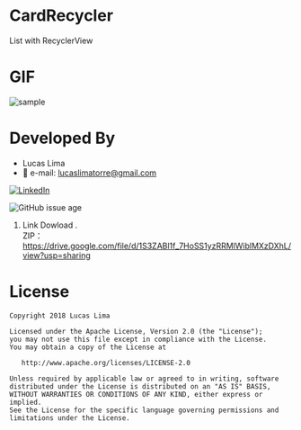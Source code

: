 # CardRecycler
List with RecyclerView

# GIF

<img src="https://github.com/lucaslima777/CardRecycler/blob/master/gif/demo.gif?raw=true" title="sample" />




# Developed By

* Lucas Lima 
 * :email: e-mail: lucaslimatorre@gmail.com
 
 [![LinkedIn](https://img.shields.io/badge/LinkedIn-LucasLima-blue.svg)](https://www.linkedin.com/in/lucas-lima-torre/)
 

![GitHub issue age](https://img.shields.io/badge/build-android%20studio-brightgreen.svg)




1. Link Dowload .      
ZIP：https://drive.google.com/file/d/1S3ZABl1f_7HoSS1yzRRMlWiblMXzDXhL/view?usp=sharing




# License

    Copyright 2018 Lucas Lima

    Licensed under the Apache License, Version 2.0 (the "License");
    you may not use this file except in compliance with the License.
    You may obtain a copy of the License at

       http://www.apache.org/licenses/LICENSE-2.0

    Unless required by applicable law or agreed to in writing, software
    distributed under the License is distributed on an "AS IS" BASIS,
    WITHOUT WARRANTIES OR CONDITIONS OF ANY KIND, either express or implied.
    See the License for the specific language governing permissions and
    limitations under the License.

